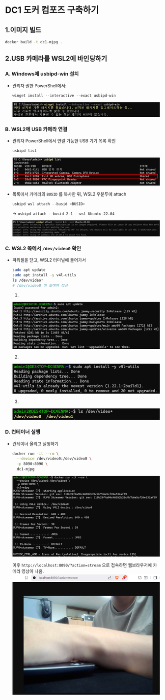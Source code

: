 # DC1 도커 컴포즈 구축하기

## 1.이미지 빌드

```bash
docker build -t dc1-mjpg .
```



## 2.USB 카메라를 WSL2에 바인딩하기

### A. Windows에 usbipd-win 설치

- 관리자 권한 PowerShell에서:

  ```powershell
  winget install --interactive --exact usbipd-win
  ```

  ![image-20250712132128263](./../assets/image-20250712132128263.png)

### B. WSL2에 USB 카메라 연결

- 관리자 PowerShell에서 연결 가능한 USB 기기 목록 확인

  ```powershell
  usbipd list
  ```

  ![image-20250712131820403](./../assets/image-20250712131820403.png)



- 목록에서 카메라의 `BUSID` 를 복사한 뒤, WSL2 우분투에 attach

  ```powershell
  usbipd wsl attach --busid <BUSID>
  ```

  -> `usbipd attach --busid 2-1 --wsl Ubuntu-22.04`

  ![image-20250712132020924](./../assets/image-20250712132020924.png)







### C. WSL2 쪽에서 `/dev/video0` 확인

- 파워셸을 닫고, WSL2 터미널에 들어가서

    ```bash
    sudo apt update
    sudo apt install -y v4l-utils
    ls /dev/video*
    # /dev/video0 이 보여야 정상
    ```
    
    1)
    ![image-20250712132416697](./../assets/image-20250712132416697.png)
    
    2)
    ![image-20250712132437779](./../assets/image-20250712132437779.png)
    
    3)
    ![image-20250712132504365](./../assets/image-20250712132504365.png)



### D. 컨테이너 실행

- 컨테이너 올리고 실행하기

    ```bash
    docker run -it --rm \
      --device /dev/video0:/dev/video0 \
      -p 8090:8090 \
      dc1-mjpg
    ```

    ![image-20250712132623722](./../assets/image-20250712132623722.png)
    
    이후 `http://localhost:8090/?action=stream` 으로 접속하면 웹브라우저에 카메라 영상이 나옴.
    ![image-20250712133734802](./../assets/image-20250712133734802.png)









